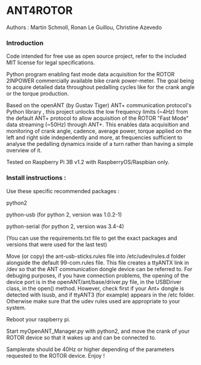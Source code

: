 # ANT4ROTOR

Authors : Martin Schmoll, Ronan Le Guillou, Christine Azevedo

### Introduction

Code intended for free use as open source project, refer to the included MIT license for legal specifications.

Python program enabling fast mode data acquisition for the ROTOR 2INPOWER commercially available bike crank power-meter. The goal being to acquire detailed data throughout pedalling cycles like for the crank angle or the torque production. 

Based on the openANT (by Gustav Tiger) ANT+ communication protocol's Python library , this project unlocks the low frequency limits (~4Hz) from the default ANT+ protocol to allow acquisition of the ROTOR "Fast Mode" data streaming (~50Hz) through ANT+. This enables data acquisition and monitoring of crank angle, cadence, average power, torque applied on the left and right side independently and more, at frequencies sufficient to analyse the pedalling dynamics inside of a turn rather than having a simple overview of it.


Tested on Raspberry Pi 3B v1.2 with RaspberryOS/Raspbian only.

### Install instructions :

Use these specific recommended packages :

python2

python-usb   	(for python 2, version was 1.0.2-1)

python-serial	(for python 2, version was 3.4-4)


(You can use the requirements.txt file to get the exact packages and versions that were used for the last test)

Move (or copy) the ant-usb-sticks.rules file into /etc/udev/rules.d folder alongside the default 99-com.rules file.
This file creates a ttyANTX link in /dev so that the ANT communication dongle device can be referred to. 
For debuging purposes, if you have connection problems, the opening of the device port is in the openANT/ant/base/driver.py file, in the USBDriver class, in the open() method. 
However, check first if your Ant+ dongle is detected with lsusb, and if ttyANT3 (for example) appears in the /etc folder. Otherwise make sure that the udev rules used are appropriate to your system.

Reboot your raspberry pi.

Start myOpenANT_Manager.py with python2, and move the crank of your ROTOR device so that it wakes up and can be connected to.

Samplerate should be 40Hz or higher depending of the parameters requested to the ROTOR device. Enjoy !



